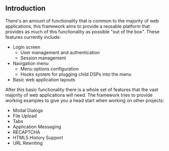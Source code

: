 Introduction
------------

There's an amount of functionality that is common to the majority of web applications, this framework aims to provide a reusable platform that provides as much of this functionality as possible "out of the box". These features currently include:

+ Login screen
   + User management and authentication
   + Session management
+ Navigation menu
   + Menu options configuration
   + Hooks system for plugging child DSPs into the menu
+ Basic web application layouts

After this basic functionality there is a whole set of features that the vast majority of web applications will need. The framework tries to provide working examples to give you a head start when working on other projects:

+ Modal Dialogs
+ File Upload
+ Tabs
+ Application Messaging
+ RECAPTCHA
+ HTML5 History Support
+ URL Rewriting